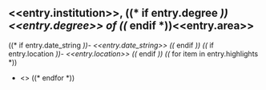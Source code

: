 ## <<entry.institution>>, ((* if entry.degree *))<<entry.degree>> of ((* endif *))<<entry.area>>

((* if entry.date_string *))- <<entry.date_string>>
((* endif *))
((* if entry.location *))- <<entry.location>>
((* endif *))
((* for item in entry.highlights *))
- <<item>>
((* endfor *))
